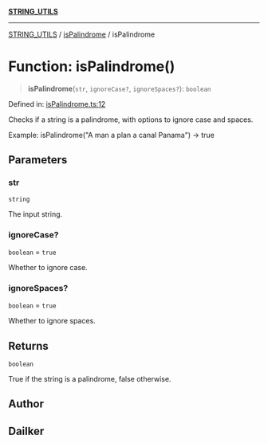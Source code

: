[**STRING_UTILS**](../../README.md)

***

[STRING_UTILS](../../README.md) / [isPalindrome](../README.md) / isPalindrome

# Function: isPalindrome()

> **isPalindrome**(`str`, `ignoreCase?`, `ignoreSpaces?`): `boolean`

Defined in: [isPalindrome.ts:12](https://github.com/dailker/everyutil/blob/2581c2d178bc530a012cdac45251b2404ba4d9ac/src/string/isPalindrome.ts#L12)

Checks if a string is a palindrome, with options to ignore case and spaces.

Example: isPalindrome("A man a plan a canal Panama") → true

## Parameters

### str

`string`

The input string.

### ignoreCase?

`boolean` = `true`

Whether to ignore case.

### ignoreSpaces?

`boolean` = `true`

Whether to ignore spaces.

## Returns

`boolean`

True if the string is a palindrome, false otherwise.

## Author

## Dailker
